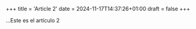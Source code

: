 +++
title = 'Article 2'
date = 2024-11-17T14:37:26+01:00
draft = false
+++


...Este es el artículo 2